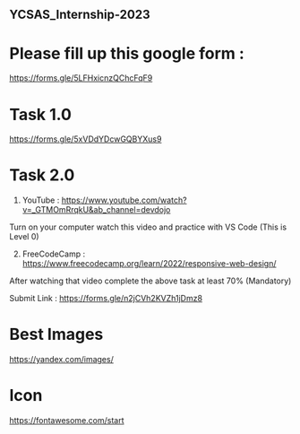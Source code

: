 ## YCSAS_Internship-2023

# Please fill up this google form : 

https://forms.gle/5LFHxicnzQChcFqF9 

# Task 1.0

https://forms.gle/5xVDdYDcwGQBYXus9

# Task 2.0

1) YouTube :  https://www.youtube.com/watch?v=_GTMOmRrqkU&ab_channel=devdojo

Turn on your computer watch this video and practice with VS Code (This is Level 0)

2) FreeCodeCamp :  https://www.freecodecamp.org/learn/2022/responsive-web-design/

After watching that video complete the above task at least 70% (Mandatory)

Submit Link : https://forms.gle/n2jCVh2KVZh1jDmz8


# Best Images

https://yandex.com/images/

# Icon

https://fontawesome.com/start
